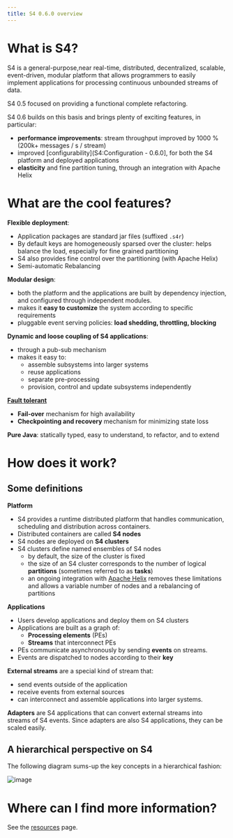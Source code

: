 ```yaml
---
title: S4 0.6.0 overview
---
```




# What is S4?

S4 is a general-purpose,near real-time, distributed, decentralized, scalable, event-driven, modular platform that allows programmers to easily implement applications for processing continuous unbounded streams of data.


S4 0.5 focused on providing a functional complete refactoring.

S4 0.6 builds on this basis and brings plenty of exciting features, in particular:

* **performance improvements**: stream throughput improved by 1000 % (200k+ messages / s / stream)
* improved [configurability](S4:Configuration - 0.6.0], for both the S4 platform and deployed applications
* **elasticity** and fine partition tuning, through an integration with Apache Helix


# What are the cool features?

**Flexible deployment**:

* Application packages are standard jar files (suffixed `.s4r`)
* By default keys are homogeneously sparsed over the cluster: helps balance the load, especially for fine grained partitioning
* S4 also provides fine control over the partitioning (with Apache Helix)
* Semi-automatic Rebalancing

**Modular design**:

* both the platform and the applications are built by dependency injection, and configured through independent modules.
* makes it **easy to customize** the system according to specific requirements
* pluggable event serving policies: **load shedding, throttling, blocking**

**Dynamic and loose coupling of S4 applications**:

* through a pub-sub mechanism
* makes it easy to:
	* assemble subsystems into larger systems
	* reuse applications
	* separate pre-processing
	* provision, control and update subsystems independently


**[Fault tolerant](fault_tolerance)**


* **Fail-over** mechanism for high availability
* **Checkpointing and recovery** mechanism for minimizing state loss

**Pure Java**: statically typed, easy to understand, to refactor, and to extend




# How does it work?

## Some definitions

**Platform**

* S4 provides a runtime distributed platform that handles communication, scheduling and distribution across containers.
* Distributed containers are called **S4 nodes**
* S4 nodes are deployed on **S4 clusters**
* S4 clusters define named ensembles of S4 nodes
	* by default, the size of the cluster is fixed
	* the size of an S4 cluster corresponds to the number of logical **partitions** (sometimes referred to as **tasks**)
	* an ongoing integration with [Apache Helix](http://helix.apache.org) removes these limitations and allows a variable number of nodes and a rebalancing of partitions

**Applications**

* Users develop applications and deploy them on S4 clusters
* Applications are built as a graph of:
	* **Processing elements** (PEs)
	* **Streams** that interconnect PEs
* PEs communicate asynchronously by sending **events** on streams.
* Events are dispatched to nodes according to their **key**

**External streams** are a special kind of stream that:

* send events outside of the application
* receive events from external sources
* can interconnect and assemble applications into larger systems.

**Adapters** are S4 applications that can convert external streams into streams of S4 events. Since adapters are also S4 applications, they can be scaled easily.



## A hierarchical perspective on S4

The following diagram sums-up the key concepts in a hierarchical fashion:

![image](/images/doc/0.6.0/S4_hierarchical_archi.png)

# Where can I find more information?

See the [resources](resources) page.
